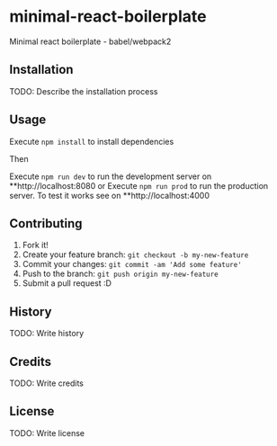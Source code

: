 # minimal-react-boilerplate
Minimal react boilerplate - babel/webpack2
## Installation
TODO: Describe the installation process
## Usage

Execute `npm install` to install dependencies

Then

Execute `npm run dev` to run the development server on **http://localhost:8080
or
Execute `npm run prod` to run the production server. To test it works see on **http://localhost:4000

## Contributing
1. Fork it!
2. Create your feature branch: `git checkout -b my-new-feature`
3. Commit your changes: `git commit -am 'Add some feature'`
4. Push to the branch: `git push origin my-new-feature`
5. Submit a pull request :D
## History
TODO: Write history
## Credits
TODO: Write credits
## License
TODO: Write license

